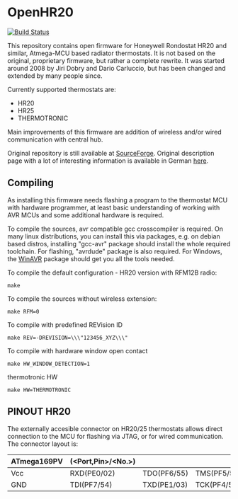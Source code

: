 # OpenHR20

[![Build Status](https://travis-ci.org/OpenHR20/OpenHR20.svg?branch=master)](https://travis-ci.org/OpenHR20/OpenHR20)

This repository contains open firmware for Honeywell Rondostat HR20 and similar, Atmega-MCU based radiator thermostats. It is not based on the original, proprietary firmware, but rather a complete rewrite. It was started around 2008 by Jiri Dobry and Dario Carluccio, but has been changed and extended by many people since.

Currently supported thermostats are:
* HR20
* HR25
* THERMOTRONIC

Main improvements of this firmware are addition of wireless and/or wired communication with central hub.


Original repository is still available at [SourceForge](https://sourceforge.net/projects/openhr20/). Original description page with a lot of interesting information is available in German [here](https://www.mikrocontroller.net/articles/Heizungssteuerung_mit_Honeywell_HR20).

## Compiling

As installing this firmware needs flashing a program to the thermostat MCU with hardware programmer, at least basic understanding of working with AVR MCUs and some additional hardware is required.

To compile the sources, avr compatible gcc crosscompiler is required. On many linux distributions, you can install this via packages, e.g. on debian based distros, installing "gcc-avr" package should install the whole required toolchain. For flashing, "avrdude" package is also required. For Windows, the [WinAVR](https://sourceforge.net/projects/winavr/) package should get you all the tools needed.

To compile the default configuration - HR20 version with RFM12B radio:

`make`

To compile the sources without wireless extension:

`make RFM=0`

To compile with predefined REVision ID

`make REV=-DREVISION=\\\"123456_XYZ\\\"`

To compile with hardware window open contact

`make HW_WINDOW_DETECTION=1`

thermotronic HW

`make HW=THERMOTRONIC`

## PINOUT HR20

The externally accesible connector on HR20/25 thermostats allows direct connection to the MCU for flashing via JTAG, or for wired communication. The connector layout is:

| ATmega169PV | <Func>(<Port,Pin>/<No.>) | | | |
| --- | ----------- | ----------- | ----------- | ------------ |
| Vcc | RXD(PE0/02) | TDO(PF6/55) | TMS(PF5/56) | /RST(PG5/20) |
| GND | TDI(PF7/54) | TXD(PE1/03) | TCK(PF4/57) |     (PE2/04) |
